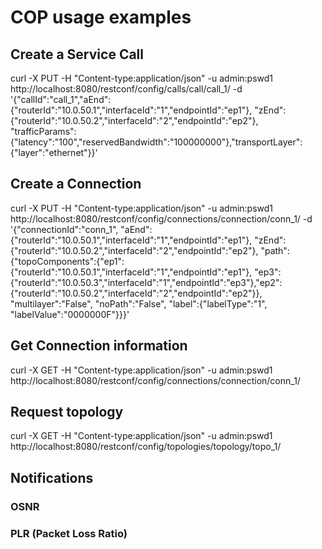 # COP usage examples

## Create a Service Call

curl -X PUT -H "Content-type:application/json" -u admin:pswd1 http://localhost:8080/restconf/config/calls/call/call_1/ -d '{"callId":"call_1","aEnd":{"routerId":"10.0.50.1","interfaceId":"1","endpointId":"ep1"}, "zEnd":{"routerId":"10.0.50.2","interfaceId":"2","endpointId":"ep2"}, "trafficParams":{"latency":"100","reservedBandwidth":"100000000"},"transportLayer":{"layer":"ethernet"}}'

## Create a Connection
curl -X PUT -H "Content-type:application/json" -u admin:pswd1 http://localhost:8080/restconf/config/connections/connection/conn_1/ -d '{"connectionId":"conn_1", "aEnd":{"routerId":"10.0.50.1","interfaceId":"1","endpointId":"ep1"}, "zEnd":{"routerId":"10.0.50.2","interfaceId":"2","endpointId":"ep2"}, "path":{"topoComponents":{"ep1":{"routerId":"10.0.50.1","interfaceId":"1","endpointId":"ep1"}, "ep3":{"routerId":"10.0.50.3","interfaceId":"1","endpointId":"ep3"},"ep2":{"routerId":"10.0.50.2","interfaceId":"2","endpointId":"ep2"}}, "multilayer":"False", "noPath":"False", "label":{"labelType":"1", "labelValue":"0000000F"}}}'

## Get Connection information

curl -X GET -H "Content-type:application/json" -u admin:pswd1 http://localhost:8080/restconf/config/connections/connection/conn_1/

## Request topology

curl -X GET -H "Content-type:application/json" -u admin:pswd1 http://localhost:8080/restconf/config/topologies/topology/topo_1/

## Notifications

### OSNR

### PLR (Packet Loss Ratio)
